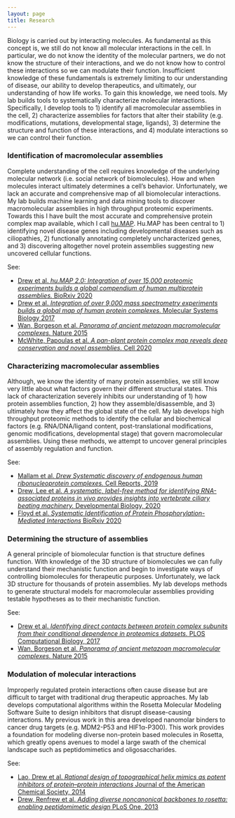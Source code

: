 ```yaml
---
layout: page
title: Research
---
```


<p class="message">
Biology is carried out by interacting molecules. As fundamental as this concept is, we still do not know all molecular interactions in the cell. In particular, we do not know the identity of the molecular partners, we do not know the structure of their interactions, and we do not know how to control these interactions so we can modulate their function. Insufficient knowledge of these fundamentals is extremely limiting to our understanding of disease, our ability to develop therapeutics, and ultimately, our understanding of how life works. To gain this knowledge, we need tools. My lab builds tools to systematically characterize molecular interactions. Specifically, I develop tools to 1) identify all macromolecular assemblies in the cell, 2) characterize assemblies for factors that alter their stability (e.g. modifications, mutations, developmental stage, ligands), 3) determine the structure and function of these interactions, and 4) modulate interactions so we can control their function.
</p>

<p class="message">
	<h3>Identification of macromolecular assemblies</h3>
</p>

<p>
Complete understanding of the cell requires knowledge of the underlying molecular network (i.e. social network of biomolecules). How and when molecules interact ultimately determines a cell’s behavior. Unfortunately, we lack an accurate and comprehensive map of all biomolecular interactions. My lab builds machine learning and data mining tools to discover macromolecular assemblies in high throughput proteomic experiments. Towards this I have built the most accurate and comprehensive protein complex map available, which I call <a href="http://humap2.proteincomplexes.org" target='_blank'>hu.MAP</a>. Hu.MAP has been central to 1) identifying novel disease genes including developmental diseases such as ciliopathies, 2) functionally annotating completely uncharacterized genes, and 3) discovering altogether novel protein assemblies suggesting new uncovered cellular functions.

<br>

See:

<ul>
<li>
<a href="https://www.biorxiv.org/content/10.1101/2020.09.15.298216v1" target='_blank'>
Drew et al. <i>hu.MAP 2.0: Integration of over 15,000 proteomic experiments builds a global compendium of human multiprotein assemblies.</i> BioRxiv 2020
</a>
</li>
<li>
<a href="http://msb.embopress.org/content/13/6/932" target='_blank'>
Drew et al. <i>Integration of over 9,000 mass spectrometry experiments builds a global map of human protein complexes.</i> Molecular Systems Biology 2017
</a>
</li>
<li>
<a href="http://www.nature.com/nature/journal/v525/n7569/full/nature14877.html" target='_blank'>
Wan, Borgeson et al. <i>Panorama of ancient metazoan macromolecular complexes.</i> Nature 2015
</a>
</li>
<li>
<a href="https://www.sciencedirect.com/science/article/abs/pii/S0092867420302269" target='_blank'>
McWhite, Papoulas et al. <i>A pan-plant protein complex map reveals deep conservation and novel assemblies.</i> Cell 2020
</a>
</li>
</ul>
</p>
<!--
<img src="{{ site.url }}/images/complex_network.png" width="200" height="200" />
-->

<p class="message">
	<h3>Characterizing macromolecular assemblies</h3>
</p>
<p>
Although, we know the identity of many protein assemblies, we still know very little about what factors govern their different structural states. This lack of characterization severely inhibits our understanding of 1) how protein assemblies function, 2) how they assemble/disassemble, and 3) ultimately how they affect the global state of the cell. My lab develops high throughput proteomic methods to identify the cellular and biochemical factors (e.g. RNA/DNA/ligand content, post-translational modifications, genomic modifications, developmental stage) that govern macromolecular assemblies. Using these methods, we attempt to uncover general principles of assembly regulation and function.
<br>

See:

<ul>
<li>
<a href="https://journals.plos.org/ploscompbiol/article?id=10.1371/journal.pcbi.1005625" target='_blank'>
Mallam et al. <i>Drew Systematic discovery of endogenous human ribonucleoprotein complexes.</i> Cell Reports, 2019 
</a>
</li>
<li>
<a href="https://www.sciencedirect.com/science/article/abs/pii/S0012160620302293" target='_blank'>
Drew, Lee et al. <i>A systematic, label-free method for identifying RNA-associated proteins in vivo provides insights into vertebrate ciliary beating machinery.</i> Developmental Biology, 2020
</a>
</li>
<li>
<a href="https://www.biorxiv.org/content/10.1101/2020.09.18.304121v1.abstract" target='_blank'>
Floyd et al. <i>Systematic Identification of Protein Phosphorylation-Mediated Interactions</i> BioRxiv 2020
</a>
</li>
</ul>
</p>

<!--
<img src="{{ site.url }}/images/proteasome_correlation.png" height="200" />
<br>
(Wan, Borgeson et al. Nature 2015)
-->

<p class="message">
	<h3>Determining the structure of assemblies</h3>
</p>
<p>
A general principle of biomolecular function is that structure defines function. With knowledge of the 3D structure of biomolecules we can fully understand their mechanistic function and begin to investigate ways of controlling biomolecules for therapeutic purposes. Unfortunately, we lack 3D structure for thousands of protein assemblies. My lab develops methods to generate structural models for macromolecular assemblies providing testable hypotheses as to their mechanistic function.
<br>

See:

<ul>
<li>
<a href="https://journals.plos.org/ploscompbiol/article?id=10.1371/journal.pcbi.1005625" target='_blank'>
Drew et al. <i>Identifying direct contacts between protein complex subunits from their conditional dependence in proteomics datasets.</i> PLOS Computational Biology, 2017
</a>
</li>
<li>
<a href="http://www.nature.com/nature/journal/v525/n7569/full/nature14877.html" target='_blank'>
Wan, Borgeson et al. <i>Panorama of ancient metazoan macromolecular complexes.</i> Nature 2015
</a>
</li>
</ul>
</p>

<!--
<img src="{{ site.url }}/images/ja-2014-02310r_0005.jpeg" width="200" height="150" />
<br>
(Bullock Lao, Drew et al. JACS 2014)
-->

<p class="message">
	<h3>Modulation of molecular interactions</h3>
</p>
<p>
Improperly regulated protein interactions often cause disease but are difficult to target with traditional drug therapeutic approaches. My lab develops computational algorithms within the Rosetta Molecular Modeling Software Suite to design inhibitors that disrupt disease-causing interactions. My previous work in this area developed nanomolar binders to cancer drug targets (e.g. MDM2-P53 and HIF1α-P300). This work provides a foundation for modeling diverse non-protein based molecules in Rosetta, which greatly opens avenues to model a large swath of the chemical landscape such as peptidomimetics and oligosaccharides.
<br>

See:

<ul>
<li>
<a href="http://pubs.acs.org/doi/full/10.1021/ja502310r" target='_blank'>
Lao, Drew et al. <i>Rational design of topographical helix mimics as potent inhibitors of protein–protein interactions</i> Journal of the American Chemical Society, 2014
</a>
</li>
<li>
<a href="http://journals.plos.org/plosone/article?id=10.1371/journal.pone.0067051" target='_blank'>
Drew, Renfrew et al. <i>Adding diverse noncanonical backbones to rosetta: enabling peptidomimetic design</i> PLoS One, 2013
</a>
</li>
</ul>
</p>

